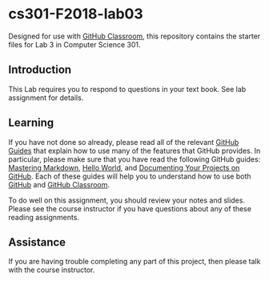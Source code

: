
# cs301-F2018-lab03

Designed for use with [GitHub Classroom](https://classroom.github.com/), this
repository contains the starter files for Lab 3 in Computer Science 301.


## Introduction

This Lab requires you to respond to questions in your text book. See lab assignment for details.

## Learning

If you have not done so already, please read all of the relevant [GitHub Guides](https://guides.github.com/) that explain how to use many of the features that GitHub provides. In particular, please make sure that you have read the following GitHub guides: [Mastering Markdown](https://guides.github.com/features/mastering-markdown/), [Hello World](https://guides.github.com/activities/hello-world/), and [Documenting Your Projects on GitHub](https://guides.github.com/features/wikis/). Each of these guides will help you to understand how to use both [GitHub](http://github.com) and [GitHub Classroom](https://classroom.github.com/).

To do well on this assignment, you should review your notes and slides. Please see the course instructor if you have questions about any of these reading assignments.

## Assistance

If you are having trouble completing any part of this project, then please talk
with the course instructor.
